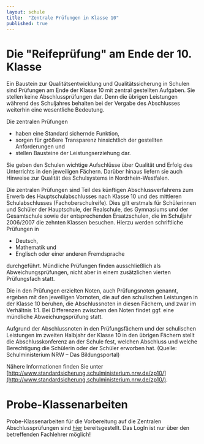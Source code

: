 ```yaml
---
layout: schule
title:  "Zentrale Prüfungen in Klasse 10"
published: true
---
```



# Die "Reifeprüfung" am Ende der 10. Klasse


Ein Baustein zur Qualitätsentwicklung und Qualitätssicherung in Schulen sind Prüfungen am Ende der Klasse 10 mit zentral gestellten Aufgaben. Sie stellen keine Abschlussprüfungen dar. Denn die übrigen Leistungen während des Schuljahres behalten bei der Vergabe des Abschlusses weiterhin eine wesentliche Bedeutung.

Die zentralen Prüfungen

- haben eine Standard sichernde Funktion, 
- sorgen für größere Transparenz hinsichtlich der gestellten Anforderungen und
- stellen Bausteine der Leistungserziehung dar.

Sie geben den Schulen wichtige Aufschlüsse über Qualität und Erfolg des Unterrichts in den jeweiligen Fächern. Darüber hinaus liefern sie auch Hinweise zur Qualität des Schulsystems in Nordrhein-Westfalen. 

Die zentralen Prüfungen sind Teil des künftigen Abschlussverfahrens zum Erwerb des Hauptschulabschlusses nach Klasse 10 und des mittleren Schulabschlusses (Fachoberschulreife). Dies gilt erstmals für Schülerinnen und Schüler der Hauptschule, der Realschule, des Gymnasiums und der Gesamtschule sowie der entsprechenden Ersatzschulen, die im Schuljahr 2006/2007 die zehnten Klassen besuchen. Hierzu werden schriftliche Prüfungen in 

- Deutsch, 
- Mathematik und
- Englisch oder einer anderen Fremdsprache

durchgeführt. Mündliche Prüfungen finden ausschließlich als Abweichungsprüfungen, nicht aber in einem zusätzlichen vierten Prüfungsfach statt. 

Die in den Prüfungen erzielten Noten, auch Prüfungsnoten genannt, ergeben mit den jeweiligen Vornoten, die auf den schulischen Leistungen in der Klasse 10 beruhen, die Abschlussnoten in diesen Fächern, und zwar im Verhältnis 1:1. Bei Differenzen zwischen den Noten findet ggf. eine mündliche Abweichungsprüfung statt. 

Aufgrund der Abschlussnoten in den Prüfungsfächern und der schulischen Leistungen im zweiten Halbjahr der Klasse 10 in den übrigen Fächern stellt die Abschlusskonferenz an der Schule fest, welchen Abschluss und welche Berechtigung die Schülerin oder der Schüler erworben hat.
(Quelle: Schulministerium NRW – Das Bildungsportal) 

Nähere Informationen finden Sie unter [http://www.standardsicherung.schulministerium.nrw.de/zp10/](http://www.standardsicherung.schulministerium.nrw.de/zp10/).

# Probe-Klassenarbeiten 

Probe-Klassenarbeiten für die Vorbereitung auf die Zentralen Abschlussprüfungen sind [hier](http://www.standardsicherung.schulministerium.nrw.de/cms/) bereitsgestellt. Das LogIn ist nur über den betreffenden Fachlehrer möglich!

